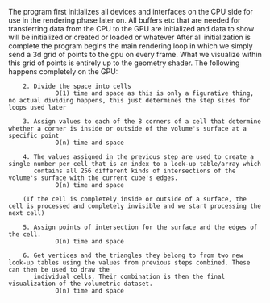 The program first initializes all devices and interfaces on the CPU side for use in the rendering phase later on. All buffers etc that are needed for transferring data from the CPU to the GPU are initialized and data to show will be initialized or created or loaded or whatever
After all initialization is complete the program begins the main rendering loop in which we simply send a 3d grid of points to the gpu on every frame. What we visualize within this grid of points is entirely up to the geometry shader.
The following happens completely on the GPU:
			
		2. Divide the space into cells 
				 O(1) time and space as this is only a figurative thing, no actual dividing happens, this just determines the step sizes for loops used later
			
		3. Assign values to each of the 8 corners of a cell that determine whether a corner is inside or outside of the volume's surface at a specific point
				 O(n) time and space
		
		4. The values assigned in the previous step are used to create a single number per cell that is an index to a look-up table/array which 
		   contains all 256 different kinds of intersections of the volume's surface with the current cube's edges. 
				 O(n) time and space
				
		(If the cell is completely inside or outside of a surface, the cell is processed and completely invisible and we start processing the next cell)
				
		5. Assign points of intersection for the surface and the edges of the cell.
				 O(n) time and space
		
		6. Get vertices and the triangles they belong to from two new look-up tables using the values from previous steps combined. These can then be used to draw the
		   individual cells. Their combination is then the final visualization of the volumetric dataset.
				 O(n) time and space
				
				
				
